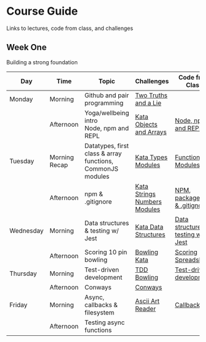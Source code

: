 # Course Guide
Links to lectures, code from class, and challenges

## Week One
Building a strong foundation


| Day                                                                                                              | Time        |  Topic                                                                 | Challenges                                                                                            | Code from Class | Video Lectures                                                                                                                                                                                                                                                                                      |
|------------------------------------------------------------------------------------------------------------------|-------------|------------------------------------------------------------------------|-------------------------------------------------------------------------------------------------------|----------|--------------------------------------------------------------------------------------------------------------------------------------------------------------------------------------------------------------------------------------------------------------------------------------------|
|Monday      | Morning     | Github and pair programming                                            | [Two Truths and a Lie](https://github.com/horoeka-2021/two-truths-and-a-lie)                |          |                                                                                                                                                                                                                                                                                            |
|                                                                                                                  | Afternoon   | Yoga/wellbeing intro<br> Node, npm and REPL                          | [Kata Objects and Arrays](https://github.com/horoeka-2021/kata-objects-and-arrays)          | [Node, npm and REPL](https://github.com/horoeka-2021/code-from-class/tree/main/week1/mon-pm)         | [Node, npm and REPL](https://www.youtube.com/watch?v=DPq7VNj2NgI&list=PL_AE4CqTqcwIzLS7JDbYprcQ6Kwd8pjM-&index=1)                                |
|Tuesday    | Morning Recap     | Datatypes, first class & array functions, CommonJS modules             | [Kata Types Modules](https://github.com/horoeka-2021/kata-types-modules)                    |[Functions](https://github.com/horoeka-2021/video-lectures/tree/main/javascript-fundamentals/functions),<br> [Modules](https://github.com/horoeka-2021/video-lectures/tree/main/node/modules)          |[Data Types](https://www.youtube.com/watch?v=bejVI4FLv5o&list=PL_AE4CqTqcwIzLS7JDbYprcQ6Kwd8pjM-&index=3),<br> [Functions](https://www.youtube.com/watch?v=3SO_Wyv2vAE&list=PL_AE4CqTqcwIzLS7JDbYprcQ6Kwd8pjM-&index=4),<br> [Common JS Modules](https://www.youtube.com/watch?v=03Xc8Snd8B8&list=PL_AE4CqTqcwIzLS7JDbYprcQ6Kwd8pjM-&index=5)                                                                                                                                                                                                                                                                                           |
|                                                                                                                  | Afternoon   | npm & .gitignore                                                       | [Kata Strings Numbers Modules](https://github.com/horoeka-2021/kata-strings-numbers-modules)| [NPM, package.json & .gitignore](https://github.com/horoeka-2021/code-from-class/tree/main/week1/tue-pm)         |[NPM, package.json & .gitignore](https://www.youtube.com/watch?v=mMvqVSO0_ZI&list=PL_AE4CqTqcwIzLS7JDbYprcQ6Kwd8pjM-&index=6)  |
|Wednesday | Morning     | Data structures & testing w/ Jest                                      | [Kata Data Structures](https://github.com/horoeka-2021/kata-data-structures)                |[Data structures & testing w/ Jest](https://github.com/horoeka-2021/code-from-class/tree/main/week1/wed-am)          |[Data structures & testing w/ Jest](https://www.youtube.com/watch?v=MBil3v5hkbI&list=PL_AE4CqTqcwIzLS7JDbYprcQ6Kwd8pjM-&index=7)                                                                                                                                                                                                                                                                                            |
|                                                                                                                  | Afternoon   | Scoring 10 pin bowling                                                 | [Bowling Kata](https://github.com/horoeka-2021/bowling-kata)                                |[Scoring Spreadsheet](https://docs.google.com/spreadsheets/d/1AzTo3Hqsivv-WtcrFn4GBBdWoiJ4vgz2WeaUlQHGyvg/edit#gid=0)          |                                                                                                                                                                                                                                                                                            |
|Thursday  | Morning     | Test-driven development | [TDD Bowling](https://github.com/horoeka-2021/tdd-bowling-kata)                             |[Test-driven development](https://github.com/horoeka-2021/code-from-class/tree/main/week1/thurs-am)          |    [TDD](https://www.youtube.com/watch?v=2Xh5Zcb_xPw&list=PL_AE4CqTqcwIzLS7JDbYprcQ6Kwd8pjM-&index=7)                                                                                                                                                                                                                                                                                        |
|                                                                                                                  | Afternoon   | Conways                                                                | [Conways](https://github.com/horoeka-2021/conways)                                          |          |                                                                                                                                                                                                                                                                                            |
|Friday      | Morning     | Async, callbacks & filesystem                                          | [Ascii Art Reader](https://github.com/horoeka-2021/ascii-art-reader)                        |[Callbacks](https://github.com/horoeka-2021/video-lectures/tree/main/node/callbacks-fs)          | [Callbacks & the filesystem](https://www.youtube.com/watch?v=dx-2-UrZ0dQ&list=PL_AE4CqTqcwIzLS7JDbYprcQ6Kwd8pjM-&index=9)                                                                                                                                                                                                          |
|                                                                                                                  | Afternoon   | Testing async functions                                                |                                                                                                       |          |                                                                                                                                                                                                                                                                                            |
